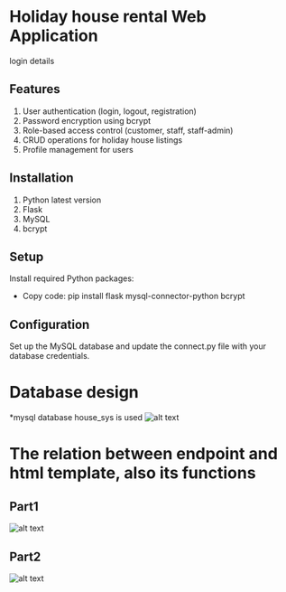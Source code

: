 
# Holiday house rental Web Application



login details

## Features
1. User authentication (login, logout, registration)
2. Password encryption using bcrypt
3. Role-based access control (customer, staff, staff-admin)
4. CRUD operations for holiday house listings
5. Profile management for users

## Installation

1. Python latest version
2. Flask
3. MySQL
4. bcrypt


## Setup
Install required Python packages:

* Copy code: 
pip install flask mysql-connector-python bcrypt

## Configuration
Set up the MySQL database and update the connect.py file with your database credentials.

# Database design
*mysql database house_sys is used
![alt text](https://github.com/WeiZhang0317/639-assignment1/blob/main/holiday%20house%20rental%20sys/static/readme1.jpg)

# The relation between endpoint and html template, also its functions
## Part1  
![alt text](https://github.com/WeiZhang0317/639-assignment1/blob/main/holiday%20house%20rental%20sys/static/readme2.jpg)

## Part2  
![alt text](https://github.com/WeiZhang0317/639-assignment1/blob/main/holiday%20house%20rental%20sys/static/readme3.jpg)
